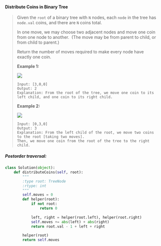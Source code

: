 #### Distribute Coins in Binary Tree

> Given the `root` of a binary tree with `N` nodes, each `node` in the tree has `node.val` coins, and there are `N` coins total.
>
> In one move, we may choose two adjacent nodes and move one coin from one node to another.  \(The move may be from parent to child, or from child to parent.\)
>
> Return the number of moves required to make every node have exactly one coin.
>
>
>
> **Example 1:**
>
> ![](https://assets.leetcode.com/uploads/2019/01/18/tree1.png)
>
> ```
> Input: [3,0,0]
> Output: 2
> Explanation: From the root of the tree, we move one coin to its left child, and one coin to its right child.
> ```
>
> **Example 2:**
>
> ![](https://assets.leetcode.com/uploads/2019/01/18/tree2.png)
>
> ```
> Input: [0,3,0]
> Output: 3
> Explanation: From the left child of the root, we move two coins to the root [taking two moves].  
> Then, we move one coin from the root of the tree to the right child.
> ```

##### Postorder traversal:

```py
class Solution(object):
    def distributeCoins(self, root):
        """
        :type root: TreeNode
        :rtype: int
        """
        self.moves = 0
        def helper(root):
            if not root:
                return 0
            
            left, right = helper(root.left), helper(root.right)
            self.moves += abs(left) + abs(right)
            return root.val - 1 + left + right
        
        helper(root)
        return self.moves
```



